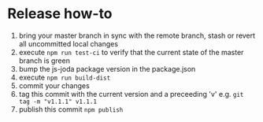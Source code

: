 Release how-to
==============

1) bring your master branch in sync with the remote branch, stash or revert all uncommitted local changes
2) execute `npm run test-ci` to verify that the current state of the master branch is green
3) bump the js-joda package version in the package.json
4) execute `npm run build-dist`
5) commit your changes
6) tag this commit with the current version and a preceeding 'v' e.g. `git tag -m "v1.1.1" v1.1.1`
7) publish this commit `npm publish`